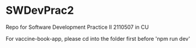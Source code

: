 # SWDevPrac2

Repo for Software Development Practice II 2110507 in CU

For vaccine-book-app, please cd into the folder first before 'npm run dev'
